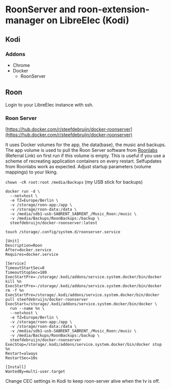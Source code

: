 # RoonServer and roon-extension-manager on LibreElec (Kodi)

## Kodi
### Addons

* Chrome
* Docker
  * RoonServer

## Roon

Login to your LibreElec instance with ssh.

### Roon Server

[https://hub.docker.com/r/steefdebruijn/docker-roonserver](https://hub.docker.com/r/steefdebruijn/docker-roonserver)

It uses Docker volumes for the app, the data(base), the music and backups. The app volume is used to pull the Roon Server software from [Roonlabs](https://roonlabs.com/r/n6HeIaGsYUKKh60AONYs5Q) (Referral Link) on first run if this volume is empty. This is useful if you use a scheme of recreating application containers on every restart. Selfupdates from Roonlabs work as expected. Adjust startup parameters (volume mappings) to your liking.

`chown -cR root:root /media/Backups` (my USB stick for backups)

```
docker run -d \
  --net=host \
  -e TZ=Europe/Berlin \
  -v /storage/roon-app:/app \
  -v /storage/roon-data:/data \
  -v /media/sdb1-usb-SABRENT_SABRENT_/Music_Roon:/music \
  -v /media/Backups/RoonBackups:/backup \
  steefdebruijn/docker-roonserver:latest
```

`touch /storage/.config/system.d/roonserver.service`

```
[Unit]
Description=Roon
After=docker.service
Requires=docker.service

[Service]
TimeoutStartSec=0
TimeoutStopSec=180
ExecStartPre=-/storage/.kodi/addons/service.system.docker/bin/docker kill %n
ExecStartPre=-/storage/.kodi/addons/service.system.docker/bin/docker rm -f %n
ExecStartPre=/storage/.kodi/addons/service.system.docker/bin/docker pull steefdebruijn/docker-roonserver
ExecStart=/storage/.kodi/addons/service.system.docker/bin/docker \
  run --name %n \
  --net=host \
  -e TZ=Europe/Berlin \
  -v /storage/roon-app:/app \
  -v /storage/roon-data:/data \
  -v /media/sdb1-usb-SABRENT_SABRENT_/Music_Roon:/music \
  -v /media/Backups/RoonBackups:/backup \
  steefdebruijn/docker-roonserver
ExecStop=/storage/.kodi/addons/service.system.docker/bin/docker stop %n
Restart=always
RestartSec=10s

[Install]
WantedBy=multi-user.target
```

Change CEC settings in Kodi to keep roon-server alive when the tv is off.
